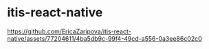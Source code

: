 # itis-react-native

https://github.com/EricaZaripova/itis-react-native/assets/77204611/4ba5db9c-99f4-49cd-a556-0a3ee86c02c0

